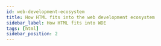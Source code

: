 ```yaml
---
id: web-development-ecosystem
title: How HTML fits into the web development ecosystem
sidebar_label: How HTML fits into WDE
tags: [html]
sidebar_position: 2
---
```

